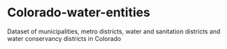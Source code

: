 # Colorado-water-entities
Dataset of municipalities, metro districts, water and sanitation districts and water conservancy districts in Colorado
